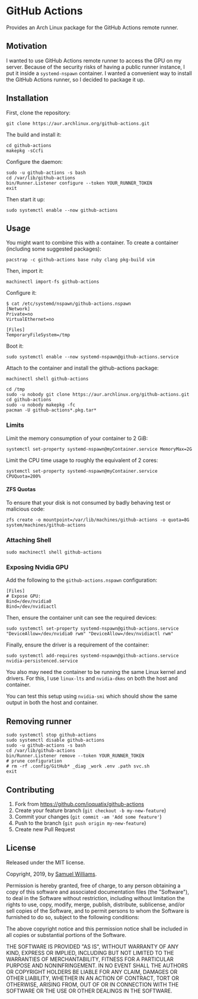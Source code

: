 # GitHub Actions

Provides an Arch Linux package for the GitHub Actions remote runner.

## Motivation

I wanted to use GitHub Actions remote runner to access the GPU on my server. Because of the security risks of having a public runner instance, I put it inside a `systemd-nspawn` container. I wanted a convenient way to install the GitHub Actions runner, so I decided to package it up.

## Installation

First, clone the repository:

	git clone https://aur.archlinux.org/github-actions.git

The build and install it:

	cd github-actions
	makepkg -sCcfi

Configure the daemon:

	sudo -u github-actions -s bash
	cd /var/lib/github-actions
	bin/Runner.Listener configure --token YOUR_RUNNER_TOKEN
	exit

Then start it up:

	sudo systemctl enable --now github-actions

## Usage

You might want to combine this with a container. To create a container (including some suggested packages):

	pacstrap -c github-actions base ruby clang pkg-build vim

Then, import it:

	machinectl import-fs github-actions

Configure it:

	$ cat /etc/systemd/nspawn/github-actions.nspawn 
	[Network]
	Private=no
	VirtualEthernet=no

	[Files]
	TemporaryFileSystem=/tmp

Boot it:

	sudo systemctl enable --now systemd-nspawn@github-actions.service

Attach to the container and install the github-actions package:

	machinectl shell github-actions
	
	cd /tmp
	sudo -u nobody git clone https://aur.archlinux.org/github-actions.git
	cd github-actions
	sudo -u nobody makepkg -fc
	pacman -U github-actions*.pkg.tar*

### Limits

Limit the memory consumption of your container to 2 GiB:

	systemctl set-property systemd-nspawn@myContainer.service MemoryMax=2G

Limit the CPU time usage to roughly the equivalent of 2 cores:

	systemctl set-property systemd-nspawn@myContainer.service CPUQuota=200%

#### ZFS Quotas

To ensure that your disk is not consumed by badly behaving test or malicious code:

	zfs create -o mountpoint=/var/lib/machines/github-actions -o quota=8G system/machines/github-actions

### Attaching Shell

	sudo machinectl shell github-actions

### Exposing Nvidia GPU

Add the following to the `github-actions.nspawn` configuration:

	[Files]
	# Expose GPU:
	Bind=/dev/nvidia0
	Bind=/dev/nvidiactl

Then, ensure the container unit can see the required devices:

	sudo systemctl set-property systemd-nspawn@github-actions.service "DeviceAllow=/dev/nvidia0 rwm" "DeviceAllow=/dev/nvidiactl rwm"

Finally, ensure the driver is a requirement of the container:

	sudo systemctl add-requires systemd-nspawn@github-actions.service nvidia-persistenced.service

You also may need the container to be running the same Linux kernel and drivers. For this, I use `linux-lts` and `nvidia-dkms` on both the host and container.

You can test this setup using `nvidia-smi` which should show the same output in both the host and container.

## Removing runner

	sudo systemctl stop github-actions
	sudo systemctl disable github-actions
	sudo -u github-actions -s bash
	cd /var/lib/github-actions
	bin/Runner.Listener remove --token YOUR_RUNNER_TOKEN
	# prune configuration
	# rm -rf .config/GitHub* _diag _work .env .path svc.sh
	exit

## Contributing

1. Fork from https://github.com/ioquatix/github-actions
2. Create your feature branch (`git checkout -b my-new-feature`)
3. Commit your changes (`git commit -am 'Add some feature'`)
4. Push to the branch (`git push origin my-new-feature`)
5. Create new Pull Request

## License

Released under the MIT license.

Copyright, 2019, by [Samuel Williams](https://www.codeotaku.com).

Permission is hereby granted, free of charge, to any person obtaining a copy
of this software and associated documentation files (the "Software"), to deal
in the Software without restriction, including without limitation the rights
to use, copy, modify, merge, publish, distribute, sublicense, and/or sell
copies of the Software, and to permit persons to whom the Software is
furnished to do so, subject to the following conditions:

The above copyright notice and this permission notice shall be included in
all copies or substantial portions of the Software.

THE SOFTWARE IS PROVIDED "AS IS", WITHOUT WARRANTY OF ANY KIND, EXPRESS OR
IMPLIED, INCLUDING BUT NOT LIMITED TO THE WARRANTIES OF MERCHANTABILITY,
FITNESS FOR A PARTICULAR PURPOSE AND NONINFRINGEMENT. IN NO EVENT SHALL THE
AUTHORS OR COPYRIGHT HOLDERS BE LIABLE FOR ANY CLAIM, DAMAGES OR OTHER
LIABILITY, WHETHER IN AN ACTION OF CONTRACT, TORT OR OTHERWISE, ARISING FROM,
OUT OF OR IN CONNECTION WITH THE SOFTWARE OR THE USE OR OTHER DEALINGS IN
THE SOFTWARE.
